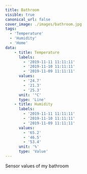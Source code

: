 ```yaml
---
title: Bathroom
visible: true
canonical_url: false
cover_image: ./images/bathroom.jpg
tags: 
  - 'Temperature' 
  - 'Humidity'
  - 'Home'
data:
    - title: Temperature
      labels: 
        - '2019-11-11 11:11:11'
        - '2019-11-10 11:11:11'
        - '2019-11-09 11:11:11'
      values: 
        - '24.7'
        - '21.3'
        - '25.3'
      unit: '°C'
      type: 'Line'
    - title: Humidity
      labels: 
        - '2019-11-11 11:11:11'
        - '2019-11-10 11:11:11'
        - '2019-11-09 11:11:11'
      values: 
        - '65.2'
        - '46.5'
        - '53.4'
      unit: '%'
      type: 'Value'
---
```

Sensor values of my bathroom